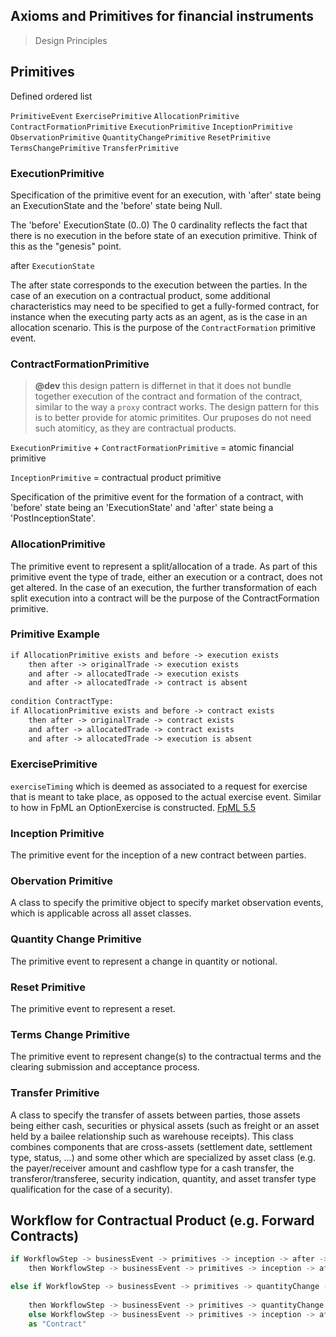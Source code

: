 ## Axioms and Primitives for financial instruments 

> Design Principles

## Primitives

Defined ordered list 

`PrimitiveEvent`
`ExercisePrimitive`
`AllocationPrimitive`
`ContractFormationPrimitive`
`ExecutionPrimitive`
`InceptionPrimitive`
`ObservationPrimitive`
`QuantityChangePrimitive`
`ResetPrimitive`
`TermsChangePrimitive`
`TransferPrimitive`


### ExecutionPrimitive

Specification of the primitive event for an execution, with 'after' state being an ExecutionState and the 'before' state being Null.

The 'before' ExecutionState (0..0) The 0 cardinality reflects the fact that there is no execution in the before state of an execution primitive. Think of this as the "genesis" point.

after `ExecutionState`

The after state corresponds to the execution between the parties. In the case of an execution on a contractual product, some additional characteristics may need to be specified to get a fully-formed contract, for instance when the executing party acts as an agent, as is the case in an allocation scenario. This is the purpose of the `ContractFormation` primitive event.


### ContractFormationPrimitive

> **@dev** this design pattern is differnet in that it does not bundle together execution of the contract and formation of the contract, similar to the way a `proxy` contract works. The design pattern for this is to better provide for atomic primitites. Our pruposes do not need such atomiticy, as they are contractual products.


`ExecutionPrimitive` + `ContractFormationPrimitive` = atomic financial primitive

`InceptionPrimitive` = contractual product primitive


Specification of the primitive event for the formation of a contract, with 'before' state being an 'ExecutionState' and 'after' state being a 'PostInceptionState'.


### AllocationPrimitive
The primitive event to represent a split/allocation of a trade. As part of this primitive event the type of trade, either an execution or a contract, does not get altered. In the case of an execution, the further transformation of each split execution into a contract will be the purpose of the ContractFormation primitive.

### Primitive Example

```markdown
if AllocationPrimitive exists and before -> execution exists
	then after -> originalTrade -> execution exists
	and after -> allocatedTrade -> execution exists
	and after -> allocatedTrade -> contract is absent
	
condition ContractType: 
if AllocationPrimitive exists and before -> contract exists
	then after -> originalTrade -> contract exists
	and after -> allocatedTrade -> contract exists
	and after -> allocatedTrade -> execution is absent
```

### ExercisePrimitive

`exerciseTiming` which is deemed as associated to a request for exercise that is meant to take place, as opposed to the actual exercise event. Similar to how in FpML an OptionExercise is constructed. [FpML 5.5](https://www.fpml.org/spec/fpml-5-6-5-rec-1/html/confirmation/fpml-5-6-intro-8.html)

### Inception Primitive
The primitive event for the inception of a new contract between parties. 

### Obervation Primitive 
A class to specify the primitive object to specify market observation events, which is applicable across all asset classes.

### Quantity Change Primitive 
The primitive event to represent a change in quantity or notional.

### Reset  Primitive
The primitive event to represent a reset.

### Terms Change Primitive
The primitive event to represent change(s) to the contractual terms and the clearing submission and acceptance process.

### Transfer Primitive 
A class to specify the transfer of assets between parties, those assets being either cash, securities or physical assets (such as freight or an asset held by a bailee relationship such as warehouse receipts). This class combines components that are cross-assets (settlement date, settlement type, status, ...) and some other which are specialized by asset class (e.g. the payer/receiver amount and cashflow type for a cash transfer, the transferor/transferee, security indication, quantity, and asset transfer type qualification for the case of a security).


## Workflow for Contractual Product (e.g. Forward Contracts)

```javascript
if WorkflowStep -> businessEvent -> primitives -> inception -> after -> contract only exists
	then WorkflowStep -> businessEvent -> primitives -> inception -> after -> contract

else if WorkflowStep -> businessEvent -> primitives -> quantityChange -> after -> contract  exists
		
	then WorkflowStep -> businessEvent -> primitives -> quantityChange -> after -> contract
	else WorkflowStep -> businessEvent -> primitives -> inception -> after -> contract
 	as "Contract"
```

